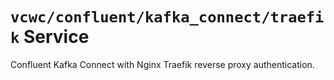 # `vcwc/confluent/kafka_connect/traefik` Service

Confluent Kafka Connect with Nginx Traefik reverse proxy authentication.
